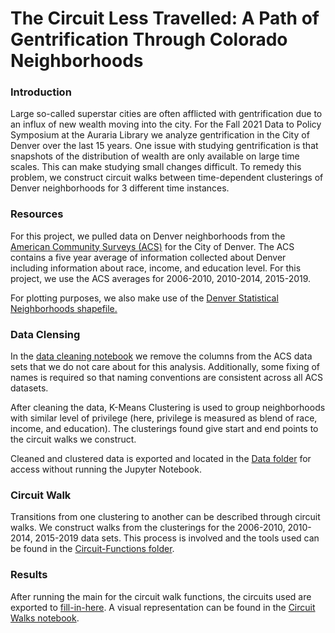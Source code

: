 # The Circuit Less Travelled: A Path of Gentrification Through Colorado Neighborhoods

### Introduction
Large so-called superstar cities are often afflicted with gentrification due to an influx of new wealth moving into the city. For the Fall 2021 Data to Policy Symposium at the Auraria Library we analyze gentrification in the City of Denver over the last 15 years. One issue with studying gentrification is that snapshots of the distribution of wealth are only available on large time scales. This can make studying small changes difficult. To remedy this problem, we construct circuit walks between time-dependent clusterings of Denver neighborhoods for 3 different time instances.

### Resources
For this project, we pulled data on Denver neighborhoods from the [American Community Surveys (ACS)](https://github.com/wgrewe/D2P-Optimization-Fall-2021/tree/main/Data) for the City of Denver. The ACS contains a five year average of information collected about Denver including information about race, income, and education level. For this project, we use the ACS averages for 2006-2010, 2010-2014, 2015-2019.

For plotting purposes, we also make use of the [Denver Statistical Neighborhoods shapefile.](https://github.com/wgrewe/D2P-Optimization-Fall-2021/tree/main/Data)

### Data Clensing
In the [data cleaning notebook](https://github.com/wgrewe/D2P-Optimization-Fall-2021/blob/main/Data/Survey%20Data%20Cleaning.ipynb) we remove the columns from the ACS data sets that we do not care about for this analysis. Additionally, some fixing of names is required so that naming conventions are consistent across all ACS datasets.

After cleaning the data, K-Means Clustering is used to group neighborhoods with similar level of privilege (here, privilege is measured as blend of race, income, and education). The clusterings found give start and end points to the circuit walks we construct. 

Cleaned and clustered data is exported and located in the [Data folder](https://github.com/wgrewe/D2P-Optimization-Fall-2021/tree/main/Data) for access without running the Jupyter Notebook.

### Circuit Walk
Transitions from one clustering to another can be described through circuit walks. We construct walks from the clusterings for the 2006-2010, 2010-2014, 2015-2019 data sets. This process is involved and the tools used can be found in the [Circuit-Functions folder](https://github.com/wgrewe/D2P-Optimization-Fall-2021/tree/main/Circuit-Functions).

### Results
After running the main for the circuit walk functions, the circuits used are exported to [fill-in-here](https://github.com/wgrewe/D2P-Optimization-Fall-2021/). A visual representation can be found in the [Circuit Walks notebook](https://github.com/wgrewe/D2P-Optimization-Fall-2021/blob/main/Circuit%20Walks.ipynb).
